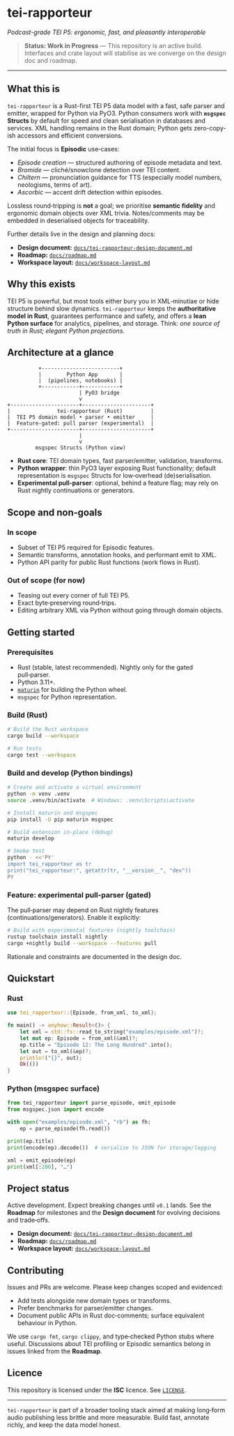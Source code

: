 # tei-rapporteur

<!-- markdownlint-disable-next-line MD036 -->
*Podcast-grade TEI P5: ergonomic, fast, and pleasantly interoperable*

> **Status: Work in Progress** — This repository is an active build. Interfaces
> and crate layout will stabilise as we converge on the design doc and roadmap.

______________________________________________________________________

## What this is

`tei-rapporteur` is a Rust-first TEI P5 data model with a fast, safe parser and
emitter, wrapped for Python via PyO3. Python consumers work with **`msgspec`
Structs** by default for speed and clean serialisation in databases and
services. XML handling remains in the Rust domain; Python gets zero-copy-ish
accessors and efficient conversions.

The initial focus is **Episodic** use‑cases:

- *Episode creation* — structured authoring of episode metadata and text.
- *Bromide* — cliché/snowclone detection over TEI content.
- *Chiltern* — pronunciation guidance for TTS (especially model numbers,
  neologisms, terms of art).
- *Ascorbic* — accent drift detection within episodes.

Lossless round‑tripping is **not** a goal; we prioritise **semantic fidelity**
and ergonomic domain objects over XML trivia. Notes/comments may be embedded in
deserialised objects for traceability.

Further details live in the design and planning docs:

- **Design document:**
  [`docs/tei-rapporteur-design-document.md`](docs/tei-rapporteur-design-document.md)
- **Roadmap:** [`docs/roadmap.md`](docs/roadmap.md)
- **Workspace layout:** [`docs/workspace-layout.md`](docs/workspace-layout.md)

## Why this exists

TEI P5 is powerful, but most tools either bury you in XML‑minutiae or hide
structure behind slow dynamics. `tei-rapporteur` keeps the **authoritative
model in Rust**, guarantees performance and safety, and offers a **lean Python
surface** for analytics, pipelines, and storage. Think: *one source of truth in
Rust; elegant Python projections.*

## Architecture at a glance

```plaintext
          +-------------------------+
          |        Python App       |
          |  (pipelines, notebooks) |
          +------------+------------+
                       | PyO3 bridge
                       v
+----------------------+----------------------+
|               tei-rapporteur (Rust)         |
|  TEI P5 domain model • parser • emitter     |
|  Feature-gated: pull parser (experimental)  |
+----------------------+----------------------+
                       |
                       v
         msgspec Structs (Python view)
```

- **Rust core**: TEI domain types, fast parser/emitter, validation, transforms.
- **Python wrapper**: thin PyO3 layer exposing Rust functionality; default
  representation is `msgspec` Structs for low‑overhead (de)serialisation.
- **Experimental pull‑parser**: optional, behind a feature flag; may rely on
  Rust nightly continuations or generators.

## Scope and non‑goals

### In scope

- Subset of TEI P5 required for Episodic features.
- Semantic transforms, annotation hooks, and performant emit to XML.
- Python API parity for public Rust functions (work flows in Rust).

### Out of scope (for now)

- Teasing out every corner of full TEI P5.
- Exact byte‑preserving round‑trips.
- Editing arbitrary XML via Python without going through domain objects.

## Getting started

### Prerequisites

- Rust (stable, latest recommended). Nightly only for the gated pull‑parser.
- Python 3.11+.
- [`maturin`](https://github.com/PyO3/maturin) for building the Python wheel.
- `msgspec` for Python representation.

### Build (Rust)

```bash
# Build the Rust workspace
cargo build --workspace

# Run tests
cargo test --workspace
```

### Build and develop (Python bindings)

```bash
# Create and activate a virtual environment
python -m venv .venv
source .venv/bin/activate  # Windows: .venv\Scripts\activate

# Install maturin and msgspec
pip install -U pip maturin msgspec

# Build extension in-place (debug)
maturin develop

# Smoke test
python - <<'PY'
import tei_rapporteur as tr
print("tei_rapporteur:", getattr(tr, "__version__", "dev"))
PY
```

### Feature: experimental pull‑parser (gated)

The pull‑parser may depend on Rust nightly features (continuations/generators).
Enable it explicitly:

```bash
# Build with experimental features (nightly toolchain)
rustup toolchain install nightly
cargo +nightly build --workspace --features pull
```

Rationale and constraints are documented in the design doc.

## Quickstart

### Rust

```rust
use tei_rapporteur::{Episode, from_xml, to_xml};

fn main() -> anyhow::Result<()> {
    let xml = std::fs::read_to_string("examples/episode.xml")?;
    let mut ep: Episode = from_xml(&xml)?;
    ep.title = "Episode 12: The Long Hundred".into();
    let out = to_xml(&ep)?;
    println!("{}", out);
    Ok(())
}
```

### Python (msgspec surface)

```python
from tei_rapporteur import parse_episode, emit_episode
from msgspec.json import encode

with open("examples/episode.xml", "rb") as fh:
    ep = parse_episode(fh.read())

print(ep.title)
print(encode(ep).decode())  # serialize to JSON for storage/logging

xml = emit_episode(ep)
print(xml[:200], "…")
```

## Project status

Active development. Expect breaking changes until `v0.1` lands. See the
**Roadmap** for milestones and the **Design document** for evolving decisions
and trade‑offs.

- **Design document:**
  [`docs/tei-rapporteur-design-document.md`](docs/tei-rapporteur-design-document.md)
- **Roadmap:** [`docs/roadmap.md`](docs/roadmap.md)
- **Workspace layout:** [`docs/workspace-layout.md`](docs/workspace-layout.md)

## Contributing

Issues and PRs are welcome. Please keep changes scoped and evidenced:

- Add tests alongside new domain types or transforms.
- Prefer benchmarks for parser/emitter changes.
- Document public APIs in Rust doc‑comments; surface equivalent behaviour in
  Python.

We use `cargo fmt`, `cargo clippy`, and type‑checked Python stubs where useful.
Discussions about TEI profiling or Episodic semantics belong in issues linked
from the **Roadmap**.

## Licence

This repository is licensed under the **ISC** licence. See [`LICENSE`](LICENSE).

______________________________________________________________________

`tei-rapporteur` is part of a broader tooling stack aimed at making long‑form
audio publishing less brittle and more measurable. Build fast, annotate richly,
and keep the data model honest.
